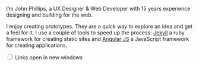 
I’m John Phillips, a UX Designer & Web Developer with 15 years experience designing and building for the web.

I enjoy creating prototypes. They are a quick way to explore an idea and get a feel for it. I use a couple of tools to speed up the process: [Jekyll][1] a ruby framework for creating static sites and [Angular JS][2] a JavaScript framework for creating applications.

<p><label class="links" for="switch"><input id="switch" type="checkbox"> Links open in new windows</label></p>

[1]: http://jekyllrb.com
[2]: https://angularjs.org